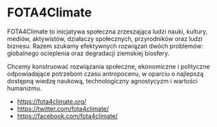 # FOTA4Climate

FOTA4Climate to inicjatywa społeczna zrzeszająca ludzi nauki, kultury, mediów, aktywistów, działaczy społecznych, przyrodników oraz ludzi biznesu. Razem szukamy efektywnych rozwiązań dwóch problemów: globalnego ocieplenia oraz degradacji ziemskiej biosfery.

Chcemy konstruować rozwiązania społeczne, ekonomiczne i polityczne odpowiadające potrzebom czasu antropocenu, w oparciu o najlepszą dostępną wiedzę naukową, technologiczny agnostycyzm i wartości humanizmu.

- https://fota4climate.org/
- https://twitter.com/fota4climate/
- https://facebook.com/fota4climate/
